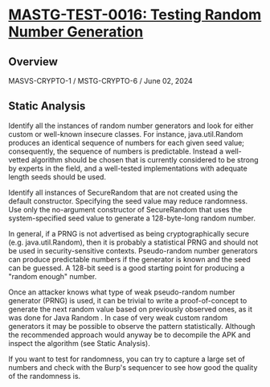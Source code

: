 # [MASTG-TEST-0016: Testing Random Number Generation](https://mas.owasp.org/MASTG/tests/android/MASVS-CRYPTO/MASTG-TEST-0016)
## Overview
MASVS-CRYPTO-1 / MSTG-CRYPTO-6 / June 02, 2024
## Static Analysis
Identify all the instances of random number generators and look for either custom or well-known insecure classes. For instance, java.util.Random produces an identical sequence of numbers for each given seed value; consequently, the sequence of numbers is predictable. Instead a well-vetted algorithm should be chosen that is currently considered to be strong by experts in the field, and a well-tested implementations with adequate length seeds should be used.

Identify all instances of SecureRandom that are not created using the default constructor. Specifying the seed value may reduce randomness. Use only the no-argument constructor of SecureRandom  that uses the system-specified seed value to generate a 128-byte-long random number.

In general, if a PRNG is not advertised as being cryptographically secure (e.g. java.util.Random), then it is probably a statistical PRNG and should not be used in security-sensitive contexts. Pseudo-random number generators can produce predictable numbers  if the generator is known and the seed can be guessed. A 128-bit seed is a good starting point for producing a "random enough" number.

Once an attacker knows what type of weak pseudo-random number generator (PRNG) is used, it can be trivial to write a proof-of-concept to generate the next random value based on previously observed ones, as it was done for Java Random . In case of very weak custom random generators it may be possible to observe the pattern statistically. Although the recommended approach would anyway be to decompile the APK and inspect the algorithm (see Static Analysis).

If you want to test for randomness, you can try to capture a large set of numbers and check with the Burp's sequencer  to see how good the quality of the randomness is.
